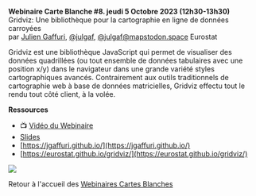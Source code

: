**Webinaire Carte Blanche #8. jeudi 5 Octobre 2023 (12h30-13h30)** </br>
Gridviz: Une bibliothèque pour la cartographie en ligne de données carroyées </br>
par [Julien Gaffuri]([https://datagistips.hypotheses.org/author/datagistips](https://jgaffuri.github.io/)), [@julgaf](https://twitter.com/julgaf), [@julgaf@mapstodon.space](https://mapstodon.space/@julgaf) Eurostat  </br>


Gridviz est une  bibliothèque JavaScript qui permet de visualiser des données quadrillées (ou tout ensemble de données tabulaires avec une position x/y) dans le navigateur dans une grande variété styles cartographiques avancés. 
Contrairement aux outils traditionnels de cartographie web à base de données matricielles, Gridviz effectu tout le rendu tout côté client, à la volée.


**Ressources** </br>

- 📺 [Vidéo du Webinaire](https://sharedocs.huma-num.fr/wl/?id=RNW9k65Ziq5YhjFfriIvYH1kTGXEAwKs)
- [Slides](./20231005_gridviz_GDRmagis_gaffuri.pdf)
- [https://jgaffuri.github.io/](https://jgaffuri.github.io/)
- [https://eurostat.github.io/gridviz/](https://eurostat.github.io/gridviz/)

<img src="gridviz.png"></img>

Retour à l'accueil des [Webinaires Cartes Blanches](https://github.com/magisAR9/webinaires)





